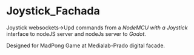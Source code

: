 # Joystick_Fachada
Joystick websockets->Upd commands from a *NodeMCU with a Joystick* interface to nodeJS server and nodeJs server to *Godot*.

Designed for MadPong Game at Medialab-Prado digital facade. 
